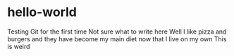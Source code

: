 # hello-world
Testing Git for the first time
Not sure what to write here
Well I like pizza and burgers and they have become my main diet now that I live on my own
This is weird
